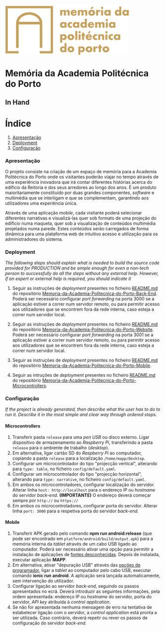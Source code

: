 <img src="docs/logo_mapp1.png" alt="Logótipo MAPP" width="400px"/>

# Memória da Academia Politécnica do Porto #
## In Hand ##

# Índice #

1. [Apresentação](#apresentação)
2. [Deployment](#deployment)
3. [Configuração](#configuração)

### Apresentação ###

O projeto consiste na criação de um espaço de memória para a Academia Politécnica do Porto onde os visitantes poderão viajar no tempo através de uma experiência inovadora que irá contar diferentes histórias acerca do edifício da Reitoria e dos seus arredores ao longo dos anos. É um produto maioritariamente constituído por duas grandes componentes, *software* e multimédia que se interligam e que se complementam, garantindo aos utilizadores uma experiência única.

Através de uma aplicação *mobile*, cada visitante poderá selecionar diferentes narrativas e visualizá-las quer sob formato de uma projeção do edifício numa maqueta, quer sob a visualização de conteúdos multimédia projetados numa parede. Estes conteúdos serão carregados de forma dinâmica para uma plataforma web de intuitivo acesso e utilização para os administradores do sistema.

### Deployment ###

_The following steps should explain what is needed to build the
source code provided for PRODUCTION and be simple enough for even a non-tech
person to successfully do all the steps without any external help.
However, if an expert or external help is required, you should indicate it_

1. Seguir as instruções de *deployment* presentes no ficheiro [README.md](https://github.com/LuisMDuarte95/Memoria-da-Academia-Politecnica-do-Porto-Back-End/blob/master/README.md) do repositório [Memoria-da-Academia-Politecnica-do-Porto-Back-End](https://github.com/LuisMDuarte95/Memoria-da-Academia-Politecnica-do-Porto-Back-End). Poderá ser necessário configurar *port forwarding* na porta 3000 se a aplicação estiver a correr num servidor remoto, ou para permitir acesso aos utilizadores que se encontrem fora da rede interna, caso esteja a correr num servidor local.

2. Seguir as instruções de *deployment* presentes no ficheiro [README.md](https://github.com/LuisMDuarte95/Memoria-da-Academia-Politecnica-do-Porto-Website/blob/master/README.md) do repositório [Memoria-da-Academia-Politecnica-do-Porto-Website](https://github.com/LuisMDuarte95/Memoria-da-Academia-Politecnica-do-Porto-Website). Poderá ser necessário configurar *port forwarding* na porta 3001 se a aplicação estiver a correr num servidor remoto, ou para permitir acesso aos utilizadores que se encontrem fora da rede interna, caso esteja a correr num servidor local.

3. Seguir as instruções de *deployment* presentes no ficheiro [README.md](https://github.com/LuisMDuarte95/Memoria-da-Academia-Politecnica-do-Porto-Mobile/blob/master/README.md) do repositório [Memoria-da-Academia-Politecnica-do-Porto-Mobile](https://github.com/LuisMDuarte95/Memoria-da-Academia-Politecnica-do-Porto-Mobile).

4. Seguir as intruções de *deployment* presentes no ficheiro [README.md](https://github.com/LuisMDuarte95/Memoria-da-Academia-Politecnica-do-Porto-Microcontrollers/blob/master/README.md) do repositório [Memoria-da-Academia-Politecnica-do-Porto-Microcontrollers](https://github.com/LuisMDuarte95/Memoria-da-Academia-Politecnica-do-Porto-Microcontrollers).

### Configuração ###

_If the project is already generated,
then describe what the user has to do to run it.
Describe it in the most simple and clear way through ordered steps._

#### Microcontrollers ####

1. Transferir pasta ```release``` para uma *pen USB* ou disco externo. Ligar dispositivo de armazenamento ao *Raspberry Pi*, transferindo a pasta ```release``` para o ambiente de trabalho (*desktop*).
2. Em alternativa, ligar cartão SD do *Raspberry Pi* ao computador, copiando a pasta ```release``` para a localização ```/home/mapp/Desktop```. 
3. Configurar um microcontrolador do tipo "projecção vertical", alterando para ```type: table```, no ficheiro ```config/default.yaml```.
4. Configurar um microcontrolador do tipo "projecção horizontal", alterando para ```type: narrative```, no ficheiro ```config/default.yaml```.
5. Em ambos os microcontroladores, configurar localização do servidor. Alterar linha ```host: http://localhost``` para o endereço IP ou *hostname* do servidor *back-end*. **(IMPORTANTE)** O endereço deverá começar sempre por ```http://``` ou ```https://```
6. Em ambos os microcontroladores, configurar porta do servidor. Alterar linha ```port: 3000``` para a respetiva porta do servidor *back-end*.

#### Mobile ####

1. Transferir APK gerado pelo comando **npm run android:release** (que pode ser encontrado em ```platform/android/build/output.apk```) para a memória interna da *tablet* através de um cabo USB ligado ao computador. Poderá ser necessário ativar uma opção para permitir a instalação de aplicações de [fontes desconhecidas](http://www.androidpit.com.br/forum/660787/como-ativar-fontes-desconhecidas). Depois de instalada, executar aplicação **MAPP**.
2. Em alternativa, ativar "depuração USB" através das [opções de programador](http://www.androidpit.com.br/como-ativar-depuracao-usb-android), ligar a *tablet* ao computador pelo cabo USB, executar comando **ionic run android**. A aplicação será lançada automaticamente, sem intervenção do utilizador.
3. Configurar ligação ao servidor *back-end*, seguindo os passos apresentados no ecrã. Deverá introduzir as seguintes informações, pela ordem apresentada: endereço IP ou *hostname* do servidor, porta do servidor, *API key* atribuída à *control application*.
4. Se não for apresentada nenhuma mensagem de erro na tentativa de estabelecer ligação com o servidor, a *control application* está pronta a ser utilizada. Caso contrário, deverá repetir ou rever os passos de configuração do servidor *back-end*.
